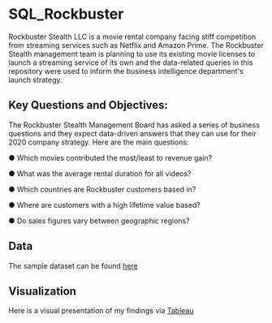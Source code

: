 # SQL_Rockbuster
Rockbuster Stealth LLC is a movie rental company facing stiff competition from streaming services such as Netflix and Amazon Prime. The Rockbuster Stealth management team is planning to use its existing movie licenses to launch a streaming service of its own and the data-related queries in this repository were used to inform the business intelligence department's launch strategy.

## Key Questions and Objectives:

The Rockbuster Stealth Management Board has asked a series of business questions and
they expect data-driven answers that they can use for their 2020 company strategy. Here are
the main questions:

● Which movies contributed the most/least to revenue gain?

● What was the average rental duration for all videos?

● Which countries are Rockbuster customers based in?

● Where are customers with a high lifetime value based?

● Do sales figures vary between geographic regions?

## Data

The sample dataset can be found [here](http://www.postgresqltutorial.com/wp-content/uploads/2019/05/dvdrental.zip)

## Visualization

Here is a visual presentation of my findings via [Tableau](https://public.tableau.com/app/profile/caden.sweet/viz/RockbusterVisualizations-SQLFinalProject/Rockbuster)
